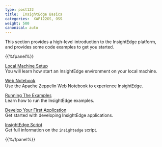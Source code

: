 ```yaml
---
type: post122
title:  InsightEdge Basics
categories:  XAP122GS, OSS
weight: 500
canonical: auto
---
```


This section provides a high-level introduction to the InsightEdge platform, and provides some code examples to get you started. 

{{%fpanel%}}

[Local Machine Setup](insightedge-local-setup.html)<br>
You will learn how start an InsightEdge environment on your local machine.

[Web Notebook](insightedge-zeppelin.html)<br>
Use the Apache Zeppelin Web Notebook to experience InsightEdge.

[Running The Examples](insightedge-examples.html)<br>
Learn how to run the InsightEdge examples.
 
[Develop Your First Application](insightedge-examples.html)<br>
Get started with developing InsightEdge applications.

[InsightEdge Script](insightedge-examples.html)<br>
Get full information on the `insightedge` script.

{{%/fpanel%}}

